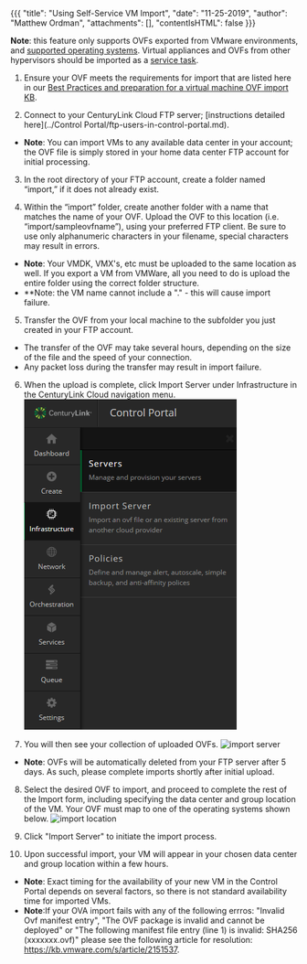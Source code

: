 {{{
  "title": "Using Self-Service VM Import",
  "date": "11-25-2019",
  "author": "Matthew Ordman",
  "attachments": [],
  "contentIsHTML": false
}}}

**Note**: this feature only supports OVFs exported from VMware environments, and [supported operating systems](https://www.ctl.io/knowledge-base/support/supported-operating-systems). Virtual appliances and OVFs from other hypervisors should be imported as a [service task](https://www.ctl.io/centurylink-public-cloud/service-tasks/).

1. Ensure your OVF meets the requirements for import that are listed here in our [Best Practices and preparation for a virtual machine OVF import KB](https://www.ctl.io/knowledge-base/service-tasks/best-practices-and-preparation-for-a-virtual-machineovfova-import/).

2. Connect to your CenturyLink Cloud FTP server; [instructions detailed here](../Control Portal/ftp-users-in-control-portal.md).
  * **Note**: You can import VMs to any available data center in your account; the OVF file is simply stored in your home data center FTP account for initial processing.

3. In the root directory of your FTP account, create a folder named “import,” if it does not already exist.

4. Within the “import” folder, create another folder with a name that matches the name of your OVF.  Upload the OVF to this location (i.e. “import/sampleovfname”), using your preferred FTP client. Be sure to use only alphanumeric characters in your filename, special characters may result in errors.
  * **Note**: Your VMDK, VMX's, etc must be uploaded to the same location as well. If you export a VM from VMWare, all you need to do is upload the entire folder using the correct folder structure.
  * **Note: the VM name cannot include a "." - this will cause import failure.

5. Transfer the OVF from your local machine to the subfolder you just created in your FTP account.
  * The transfer of the OVF may take several hours, depending on the size of the file and the speed of your connection.
  * Any packet loss during the transfer may result in import failure.

6. When the upload is complete, click Import Server under Infrastructure in the CenturyLink Cloud navigation menu.
  ![menu](../images/portal/portal-import-server.png)

7. You will then see your collection of uploaded OVFs.
  ![import server](https://t3n.zendesk.com/attachments/token/uvYOmyt2Jd2E3ASHrSvrtwUpG/?name=VM_Import.png)
  * **Note**: OVFs will be automatically deleted from your FTP server after 5 days.  As such, please complete imports shortly after initial upload.

8. Select the desired OVF to import, and proceed to complete the rest of the Import form, including specifying the data center and group location of the VM. Your OVF must map to one of the operating systems shown below.
![import location](https://t3n.zendesk.com/attachments/token/HfKE7C1T1I2uTYwjLYeNO3GWJ/?name=Screen+Shot+2015-02-04+at+7.43.53+AM.png)

9. Click "Import Server" to initiate the import process.

10. Upon successful import, your VM will appear in your chosen data center and group location within a few hours.
  * **Note**: Exact timing for the availability of your new VM in the Control Portal depends on several factors, so there is not standard availability time for imported VMs.
  * **Note**:If your OVA import fails with any of the following errros: "Invalid Ovf manifest entry", "The OVF package is invalid and cannot be deployed" or "The following manifest file entry (line 1) is invalid: SHA256 (xxxxxxx.ovf)" please see the following article for resolution: https://kb.vmware.com/s/article/2151537.
